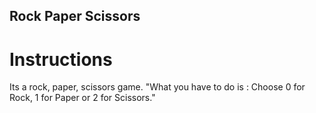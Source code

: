 ## Rock Paper Scissors ##

# Instructions

Its a rock, paper, scissors game. 
"What you have to do is : Choose 0 for Rock, 1 for Paper or 2 for Scissors."

